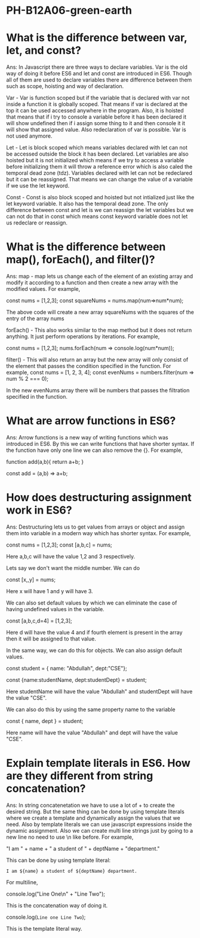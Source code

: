 # PH-B12A06-green-earth

# What is the difference between var, let, and const?

Ans: In Javascript there are three ways to declare variables. Var is the old way of doing it before ES6 and let and const are introduced in ES6. Though all of them are used to declare variables there are difference between them such as scope, hoisting and way of declaration.

Var - Var is function scoped but if the variable that is declared with var not inside a function it is globally scoped. That means if var is declared at the top it can be used accessed anywhere in the program. Also, it is hoisted that means that if i try to console a variable before it has been declared it will show undefined then if i assign some thing to it and then console it it will show that assigned value. Also redeclaration of var is possible. Var is not used anymore.

Let - Let is block scoped which means variables declared with let can not be accessed outside the block it has been declared. Let variables are also hoisted but it is not initialized which means if we try to access a variable before initializing them it will throw a reference error which is also caled the temporal dead zone (tdz). Variables declared with let can not be redeclared but it can be reassigned. That means we can change the value of a variable if we use the let keyword.

Const - Const is also block scoped and hoisted but not intialized just like the let keyword variable. It also has the temporal dead zone. The only difference between const and let is we can reassign the let variables but we can not do that in const which means const keyword variable does not let us redeclare or reassign.

# What is the difference between map(), forEach(), and filter()?

Ans: map - map lets us change each of the element of an existing array and modify it according to a function and then create a new array with the modified values. For example,

const nums = [1,2,3];
const squareNums = nums.map(num=>num\*num);

The above code will create a new array squareNums with the squares of the entry of the array nums

forEach() - This also works similar to the map method but it does not return anything. It just perform operations by iterations. For example,

const nums = [1,2,3];
nums.forEach(num => console.log(num\*num));

filter() - This will also return an array but the new array will only consist of the element that passes the condition specified in the function. For example,
const nums = [1, 2, 3, 4];
const evenNums = numbers.filter(num => num % 2 === 0);

In the new evenNums array there will be numbers that passes the filtration specified in the function.

# What are arrow functions in ES6?

Ans: Arrow functions is a new way of writing functions which was introduced in ES6. By this we can write functions that have shorter syntax. If the function have only one line we can also remove the {}. For example,

function add(a,b){
return a+b;
}

const add = (a,b) => a+b;

# How does destructuring assignment work in ES6?

Ans: Destructuring lets us to get values from arrays or object and assign them into variable in a modern way which has shorter syntax. For example,

const nums = [1,2,3];
const [a,b,c] = nums;

Here a,b,c will have the value 1,2 and 3 respectively.

Lets say we don't want the middle number. We can do

const [x,,y] = nums;

Here x will have 1 and y will have 3.

We can also set default values by which we can eliminate the case of having undefined values in the variable.

const [a,b,c,d=4] = [1,2,3];

Here d will have the value 4 and if fourth element is present in the array then it will be assigned to that value.

In the same way, we can do this for objects. We can also assign default values.

const student = { name: "Abdullah", dept:"CSE"};

const {name:studentName, dept:studentDept} = student;

Here studentName will have the value "Abdullah" and studentDept will have the value "CSE".

We can also do this by using the same property name to the variable

const { name, dept } = student;

Here name will have the value "Abdullah" and dept will have the value "CSE".

# Explain template literals in ES6. How are they different from string concatenation?

Ans: In string concatenetation we have to use a lot of + to create the desired string. But the same thing can be done by using template literals where we create a template and dynamically assign the values that we need. Also by template literals we can use javascript expressions inside the dynamic assignment. Also we can create multi line strings just by going to a new line no need to use \n like before. For example,

"I am " + name + " a student of " + deptName + "department."

This can be done by using template literal:

`I am ${name} a student of ${deptName} department.`

For multiline,

console.log("Line One\n" + "Line Two");

This is the concatenation way of doing it.

console.log(`Line one
Line Two`);

This is the template literal way.
